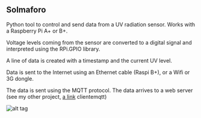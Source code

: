 ## Solmaforo

Python tool to control and send data from a UV radiation sensor. Works with a Raspberry Pi A+ or B+.

Voltage levels coming from the sensor are converted to a digital signal and interpreted using the RPi.GPIO library.

A line of data is created with a timestamp and the current UV level.

Data is sent to the Internet using an Ethernet cable (Raspi B+), or a Wifi or 3G dongle.

The data is sent using the MQTT protocol. The data arrives to a web server (see my other project, [a link](https://github.com/GreatSalmon/cliente-mqtt) clientemqtt)


![alt tag](http://www.somosbarrick.com/wp-content/uploads/2012/08/solmaforo.jpg)




